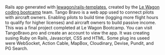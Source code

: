 Rails app generated with [lewagon/rails-templates](https://github.com/lewagon/rails-templates), created by the [Le Wagon coding bootcamp](https://www.lewagon.com) team.
Tango Bravo is a web app used to connect pilots with aircraft owners.  Enabling pilots to build time (logging more flight hours to qualify for higher licenses) and aircraft owners to build passive income.  This was a final project completed at Le Wagon Bootcamp.
You can visit TangoBravo.pro and create an account to view the app.
It was creating susing Ruby on Rails, Javascript, CSS and HTML.
Some plug ins useed were WebSocket, Action Cable, MapBox, Cloudinary, Devise, Pundit, and PG Search.
